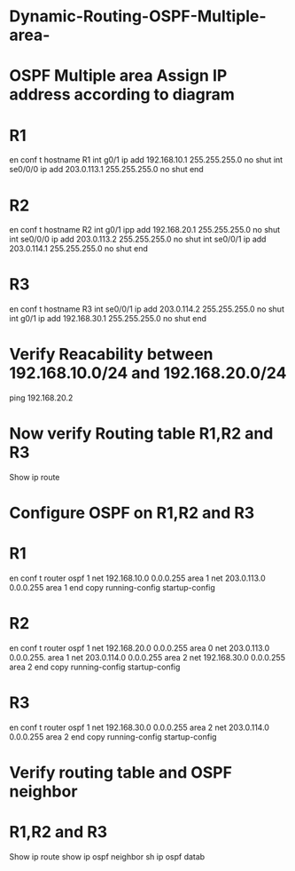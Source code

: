 # Dynamic-Routing-OSPF-Multiple-area-
OSPF Multiple area
Assign IP address according to diagram 
==========================================
R1 
====
en 
conf t
hostname R1
int g0/1
ip add 192.168.10.1 255.255.255.0
no shut
int se0/0/0
ip add 203.0.113.1 255.255.255.0
no shut
end

R2
====
en
conf t
hostname R2
int g0/1
ipp add 192.168.20.1 255.255.255.0
no shut
int se0/0/0
ip add 203.0.113.2 255.255.255.0
no shut
int se0/0/1
ip add 203.0.114.1 255.255.255.0
no shut
end

R3
====
en
conf t
hostname R3
int se0/0/1
ip add 203.0.114.2 255.255.255.0
no shut
int g0/1
ip add 192.168.30.1 255.255.255.0
no shut
end

Verify Reacability between 192.168.10.0/24 and 192.168.20.0/24 
=================================
ping 192.168.20.2

Now verify Routing table R1,R2 and R3 
=======================================
Show ip route


Configure OSPF on R1,R2 and R3
=================================
R1
===
en
conf t
router ospf 1
net 192.168.10.0 0.0.0.255 area 1
net 203.0.113.0 0.0.0.255 area 1
end
copy running-config startup-config 

R2
===
en
conf t
router ospf 1
net 192.168.20.0 0.0.0.255 area 0
net 203.0.113.0 0.0.0.255. area 1
net 203.0.114.0 0.0.0.255 area 2
net 192.168.30.0 0.0.0.255 area 2
end
copy running-config startup-config 

R3
====
en
conf t
router ospf 1
net 192.168.30.0 0.0.0.255 area 2
net 203.0.114.0 0.0.0.255 area 2
end
copy running-config startup-config 

Verify routing table and OSPF neighbor
======================================
R1,R2 and R3
==============
Show ip route
show ip ospf neighbor
sh ip ospf datab
